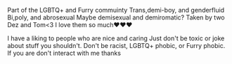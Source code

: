 Part of the LGBTQ+ and Furry commuinty
Trans,demi-boy, and genderfluid
Bi,poly, and abrosexual
Maybe demisexual and demiromatic?
Taken by two Dez and Tom<3 I love them so much❤️❤️❤️

I have a liking to people who are nice and caring 
Just don't be toxic or joke about stuff you shouldn't. Don't be racist, LGBTQ+ phobic, or Furry phobic. If you are don't interact with me thanks